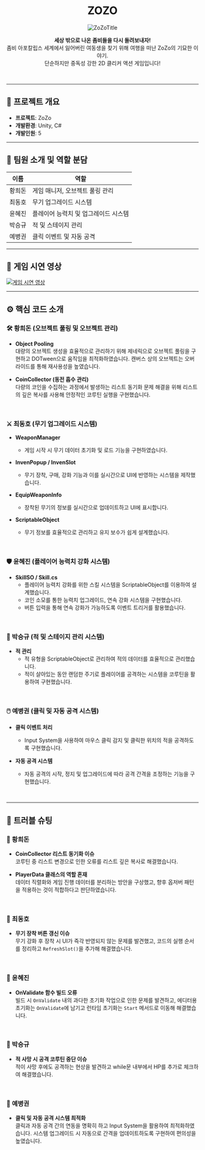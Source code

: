 <div align="center">

# ZOZO
![ZoZoTitle](https://github.com/user-attachments/assets/fc71839d-b3cc-4fa5-9bd0-35c906f0a530)


</div>


<div align="center">

**세상 밖으로 나온 좀비들을 다시 돌려보내자!**  
좀비 아포칼립스 세계에서 잃어버린 여동생을 찾기 위해 여행을 떠난 ZoZo의 기묘한 이야기.  
단순하지만 중독성 강한 2D 클리커 액션 게임입니다!


</div>
<br>

----

## 📌 프로젝트 개요
  
- **프로젝트**: ZoZo
- **개발환경**: Unity, C#  
- **개발인원**: 5

----
  
## 👥 팀원 소개 및 역할 분담

| 이름   | 역할                 |
|--------|----------------------|
| 황희돈 | 게임 매니저, 오브젝트 풀링 관리 |
| 최동호 | 무기 업그레이드 시스템 |
| 윤혜진 | 플레이어 능력치 및 업그레이드 시스템 |
| 박승규 | 적 및 스테이지 관리 |
| 예병권 | 클릭 이벤트 및 자동 공격 |

----
  
## 🎥 게임 시연 영상
[![게임 시연 영상](http://img.youtube.com/vi/GszJ58LgZjM/0.jpg)](https://youtu.be/GszJ58LgZjM)

---

## ⚙️ 핵심 코드 소개

### 🛠️ 황희돈 (오브젝트 풀링 및 오브젝트 관리)

- **Object Pooling**  
  대량의 오브젝트 생성을 효율적으로 관리하기 위해 제네릭으로 오브젝트 풀링을 구현하고 DOTween으로 움직임을 최적화하였습니다. 캔버스 상의 오브젝트는 오버라이드를 통해 재사용성을 높였습니다.

- **CoinCollector (동전 흡수 관리)**  
  다량의 코인을 수집하는 과정에서 발생하는 리스트 동기화 문제 해결을 위해 리스트의 깊은 복사를 사용해 안정적인 코루틴 실행을 구현했습니다.

<br>

### ⚔️ 최동호 (무기 업그레이드 시스템)

- **WeaponManager**
  - 게임 시작 시 무기 데이터 초기화 및 로드 기능을 구현하였습니다.

- **InvenPopup / InvenSlot**
  - 무기 장착, 구매, 강화 기능과 이를 실시간으로 UI에 반영하는 시스템을 제작했습니다.

- **EquipWeaponInfo**
  - 장착된 무기의 정보를 실시간으로 업데이트하고 UI에 표시합니다.

- **ScriptableObject**
  - 무기 정보를 효율적으로 관리하고 유지 보수가 쉽게 설계했습니다.

<br>

### 🛡️ 윤혜진 (플레이어 능력치 강화 시스템)

- **SkillSO / Skill.cs**
  - 플레이어 능력치 강화를 위한 스킬 시스템을 ScriptableObject를 이용하여 설계했습니다.
  - 코인 소모를 통한 능력치 업그레이드, 연속 강화 시스템을 구현했습니다.
  - 버튼 입력을 통해 연속 강화가 가능하도록 이벤트 트리거를 활용했습니다.

<br>

### 🎯 박승규 (적 및 스테이지 관리 시스템)

- **적 관리**
  - 적 유형을 ScriptableObject로 관리하여 적의 데이터를 효율적으로 관리했습니다.
  - 적이 살아있는 동안 랜덤한 주기로 플레이어를 공격하는 시스템을 코루틴을 활용하여 구현했습니다.

<br>

### 🖱️ 예병권 (클릭 및 자동 공격 시스템)

- **클릭 이벤트 처리**
  - Input System을 사용하여 마우스 클릭 감지 및 클릭한 위치의 적을 공격하도록 구현했습니다.

- **자동 공격 시스템**
  - 자동 공격의 시작, 정지 및 업그레이드에 따라 공격 간격을 조정하는 기능을 구현했습니다.

<br>

----


## 🧩 트러블 슈팅

### 🚧 황희돈

- **CoinCollector 리스트 동기화 이슈**  
  코루틴 중 리스트 변경으로 인한 오류를 리스트 깊은 복사로 해결했습니다.

- **PlayerData 클래스의 역할 혼재**  
  데이터 직렬화와 게임 진행 데이터를 분리하는 방안을 구상했고, 향후 옵저버 패턴을 적용하는 것이 적합하다고 판단하였습니다.

<br>

### 🚧 최동호

- **무기 장착 버튼 갱신 이슈**  
  무기 강화 후 장착 시 UI가 즉각 반영되지 않는 문제를 발견했고, 코드의 실행 순서를 정리하고 `RefreshSlot()`을 추가해 해결했습니다.

<br>

### 🚧 윤혜진

- **OnValidate 함수 빌드 오류**  
  빌드 시 `OnValidate` 내의 과다한 초기화 작업으로 인한 문제를 발견하고, 에디터용 초기화는 `OnValidate`에 남기고 런타임 초기화는 `Start` 메서드로 이동해 해결했습니다.

<br>

### 🚧 박승규

- **적 사망 시 공격 코루틴 중단 이슈**  
  적이 사망 후에도 공격하는 현상을 발견하고 while문 내부에서 HP를 추가로 체크하여 해결했습니다.

<br>

### 🚧 예병권

- **클릭 및 자동 공격 시스템 최적화**  
  클릭과 자동 공격 간의 연동을 명확히 하고 Input System을 활용하여 최적화하였습니다. 시스템 업그레이드 시 자동으로 간격을 업데이트하도록 구현하여 편의성을 높였습니다.


